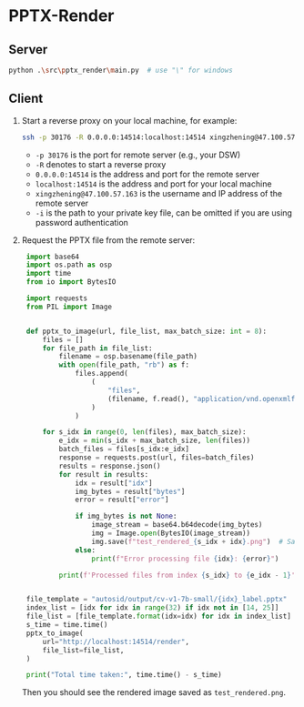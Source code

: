 # PPTX-Render

## Server

```bash
python .\src\pptx_render\main.py  # use "\" for windows
```

## Client

1. Start a reverse proxy on your local machine, for example:

   ```bash
   ssh -p 30176 -R 0.0.0.0:14514:localhost:14514 xingzhening@47.100.57.163 -i C:\Users\xingzhening\.ssh\ali
   ```

    * `-p 30176` is the port for remote server (e.g., your DSW)
    * `-R` denotes to start a reverse proxy
    * `0.0.0.0:14514` is the address and port for the remote server
    * `localhost:14514` is the address and port for your local machine
    * `xingzhening@47.100.57.163` is the username and IP address of the remote server
    * `-i` is the path to your private key file, can be omitted if you are using password authentication

2. Request the PPTX file from the remote server:

   ```python
    import base64
    import os.path as osp
    import time
    from io import BytesIO

    import requests
    from PIL import Image


    def pptx_to_image(url, file_list, max_batch_size: int = 8):
        files = []
        for file_path in file_list:
            filename = osp.basename(file_path)
            with open(file_path, "rb") as f:
                files.append(
                    (
                        "files",
                        (filename, f.read(), "application/vnd.openxmlformats-officedocument.presentationml.presentation"),
                    )
                )

        for s_idx in range(0, len(files), max_batch_size):
            e_idx = min(s_idx + max_batch_size, len(files))
            batch_files = files[s_idx:e_idx]
            response = requests.post(url, files=batch_files)
            results = response.json()
            for result in results:
                idx = result["idx"]
                img_bytes = result["bytes"]
                error = result["error"]

                if img_bytes is not None:
                    image_stream = base64.b64decode(img_bytes)
                    img = Image.open(BytesIO(image_stream))
                    img.save(f"test_rendered_{s_idx + idx}.png")  # Save the image for verification
                else:
                    print(f"Error processing file {idx}: {error}")

            print(f'Processed files from index {s_idx} to {e_idx - 1}')


    file_template = "autosid/output/cv-v1-7b-small/{idx}_label.pptx"
    index_list = [idx for idx in range(32) if idx not in [14, 25]]
    file_list = [file_template.format(idx=idx) for idx in index_list]
    s_time = time.time()
    pptx_to_image(
        url="http://localhost:14514/render",
        file_list=file_list,
    )

    print("Total time taken:", time.time() - s_time)
   ```

    Then you should see the rendered image saved as `test_rendered.png`.
